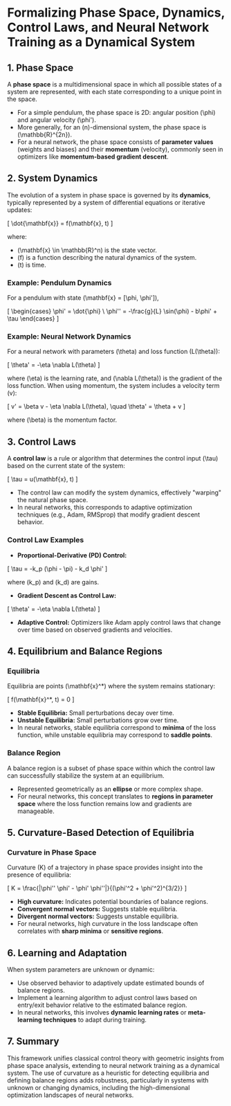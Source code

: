# Formalizing Phase Space, Dynamics, Control Laws, and Neural Network Training as a Dynamical System

## 1. Phase Space
A **phase space** is a multidimensional space in which all possible states of a system are represented, with each state corresponding to a unique point in the space.
- For a simple pendulum, the phase space is 2D: angular position \(\phi\) and angular velocity \(\phi'\).
- More generally, for an \(n\)-dimensional system, the phase space is \(\mathbb{R}^{2n}\).
- For a neural network, the phase space consists of **parameter values** (weights and biases) and their **momentum** (velocity), commonly seen in optimizers like **momentum-based gradient descent**.

## 2. System Dynamics
The evolution of a system in phase space is governed by its **dynamics**, typically represented by a system of differential equations or iterative updates:

\[
\dot{\mathbf{x}} = f(\mathbf{x}, t)
\]

where:
- \(\mathbf{x} \in \mathbb{R}^n\) is the state vector.
- \(f\) is a function describing the natural dynamics of the system.
- \(t\) is time.

### Example: Pendulum Dynamics
For a pendulum with state \(\mathbf{x} = [\phi, \phi']\),

\[
\begin{cases}
\phi' = \dot{\phi} \\
\phi'' = -\frac{g}{L} \sin(\phi) - b\phi' + \tau
\end{cases}
\]

### Example: Neural Network Dynamics
For a neural network with parameters \(\theta\) and loss function \(L(\theta)\):

\[
\theta' = -\eta \nabla L(\theta)
\]

where \(\eta\) is the learning rate, and \(\nabla L(\theta)\) is the gradient of the loss function. When using momentum, the system includes a velocity term \(v\):

\[
v' = \beta v - \eta \nabla L(\theta), \quad \theta' = \theta + v
\]

where \(\beta\) is the momentum factor.

## 3. Control Laws
A **control law** is a rule or algorithm that determines the control input \(\tau\) based on the current state of the system:

\[
\tau = u(\mathbf{x}, t)
\]

- The control law can modify the system dynamics, effectively "warping" the natural phase space.
- In neural networks, this corresponds to adaptive optimization techniques (e.g., Adam, RMSprop) that modify gradient descent behavior.

### Control Law Examples
- **Proportional-Derivative (PD) Control:**

\[
\tau = -k_p (\phi - \pi) - k_d \phi'
\]

where \(k_p\) and \(k_d\) are gains.

- **Gradient Descent as Control Law:**

\[
\theta' = -\eta \nabla L(\theta)
\]

- **Adaptive Control:** Optimizers like Adam apply control laws that change over time based on observed gradients and velocities.

## 4. Equilibrium and Balance Regions
### **Equilibria**
Equilibria are points \(\mathbf{x}^*\) where the system remains stationary:

\[
f(\mathbf{x}^*, t) = 0
\]

- **Stable Equilibria:** Small perturbations decay over time.
- **Unstable Equilibria:** Small perturbations grow over time.
- In neural networks, stable equilibria correspond to **minima** of the loss function, while unstable equilibria may correspond to **saddle points**.

### **Balance Region**
A balance region is a subset of phase space within which the control law can successfully stabilize the system at an equilibrium.
- Represented geometrically as an **ellipse** or more complex shape.
- For neural networks, this concept translates to **regions in parameter space** where the loss function remains low and gradients are manageable.

## 5. Curvature-Based Detection of Equilibria
### **Curvature in Phase Space**
Curvature \(K\) of a trajectory in phase space provides insight into the presence of equilibria:

\[
K = \frac{|\phi'' \phi' - \phi' \phi''|}{(\phi'^2 + \phi'^2)^{3/2}}
\]

- **High curvature:** Indicates potential boundaries of balance regions.
- **Convergent normal vectors:** Suggests stable equilibria.
- **Divergent normal vectors:** Suggests unstable equilibria.
- For neural networks, high curvature in the loss landscape often correlates with **sharp minima** or **sensitive regions**.

## 6. Learning and Adaptation
When system parameters are unknown or dynamic:
- Use observed behavior to adaptively update estimated bounds of balance regions.
- Implement a learning algorithm to adjust control laws based on entry/exit behavior relative to the estimated balance region.
- In neural networks, this involves **dynamic learning rates** or **meta-learning techniques** to adapt during training.

## 7. Summary
This framework unifies classical control theory with geometric insights from phase space analysis, extending to neural network training as a dynamical system. The use of curvature as a heuristic for detecting equilibria and defining balance regions adds robustness, particularly in systems with unknown or changing dynamics, including the high-dimensional optimization landscapes of neural networks.

